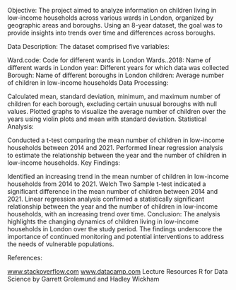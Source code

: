 Objective:
The project aimed to analyze information on children living in low-income households across various wards in London, organized by geographic areas and boroughs. Using an 8-year dataset, the goal was to provide insights into trends over time and differences across boroughs.

Data Description:
The dataset comprised five variables:

Ward.code: Code for different wards in London
Wards..2018: Name of different wards in London
year: Different years for which data was collected
Borough: Name of different boroughs in London
children: Average number of children in low-income households
Data Processing:

Calculated mean, standard deviation, minimum, and maximum number of children for each borough, excluding certain unusual boroughs with null values.
Plotted graphs to visualize the average number of children over the years using violin plots and mean with standard deviation.
Statistical Analysis:

Conducted a t-test comparing the mean number of children in low-income households between 2014 and 2021.
Performed linear regression analysis to estimate the relationship between the year and the number of children in low-income households.
Key Findings:

Identified an increasing trend in the mean number of children in low-income households from 2014 to 2021.
Welch Two Sample t-test indicated a significant difference in the mean number of children between 2014 and 2021.
Linear regression analysis confirmed a statistically significant relationship between the year and the number of children in low-income households, with an increasing trend over time.
Conclusion:
The analysis highlights the changing dynamics of children living in low-income households in London over the study period. The findings underscore the importance of continued monitoring and potential interventions to address the needs of vulnerable populations.

References:

www.stackoverflow.com
www.datacamp.com
Lecture Resources
R for Data Science by Garrett Grolemund and Hadley Wickham
